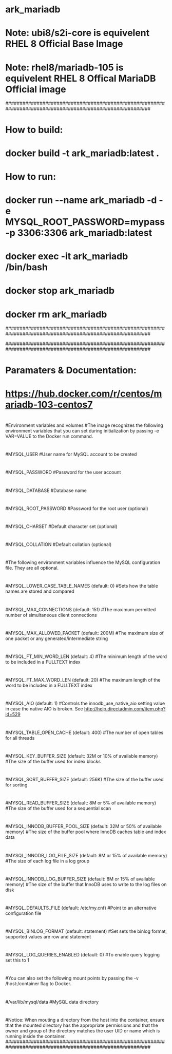 # ark_mariadb

# Note: ubi8/s2i-core is equivelent RHEL 8 Official Base Image
# Note: rhel8/mariadb-105 is equivelent RHEL 8 Offical MariaDB Official image

###########################################################################################################
# How to build:
# docker build -t ark_mariadb:latest .
#
# How to run:
# docker run --name ark_mariadb -d  -e MYSQL_ROOT_PASSWORD=mypass -p 3306:3306 ark_mariadb:latest
# docker exec -it ark_mariadb /bin/bash
# docker stop ark_mariadb
# docker rm ark_mariadb
###########################################################################################################

###########################################################################################################
# Paramaters & Documentation:
# https://hub.docker.com/r/centos/mariadb-103-centos7
#
#
#Environment variables and volumes
#The image recognizes the following environment variables that you can set during initialization by passing -e VAR=VALUE to the Docker run command.
#
#MYSQL_USER
#User name for MySQL account to be created
#
#MYSQL_PASSWORD
#Password for the user account
#
#MYSQL_DATABASE
#Database name
#
#MYSQL_ROOT_PASSWORD
#Password for the root user (optional)
#
#MYSQL_CHARSET
#Default character set (optional)
#
#MYSQL_COLLATION
#Default collation (optional)
#
#The following environment variables influence the MySQL configuration file. They are all optional.
#
#MYSQL_LOWER_CASE_TABLE_NAMES (default: 0)
#Sets how the table names are stored and compared
#
#MYSQL_MAX_CONNECTIONS (default: 151)
#The maximum permitted number of simultaneous client connections
#
#MYSQL_MAX_ALLOWED_PACKET (default: 200M)
#The maximum size of one packet or any generated/intermediate string
#
#MYSQL_FT_MIN_WORD_LEN (default: 4)
#The minimum length of the word to be included in a FULLTEXT index
#
#MYSQL_FT_MAX_WORD_LEN (default: 20)
#The maximum length of the word to be included in a FULLTEXT index
#
#MYSQL_AIO (default: 1)
#Controls the innodb_use_native_aio setting value in case the native AIO is broken. See http://help.directadmin.com/item.php?id=529
#
#MYSQL_TABLE_OPEN_CACHE (default: 400)
#The number of open tables for all threads
#
#MYSQL_KEY_BUFFER_SIZE (default: 32M or 10% of available memory)
#The size of the buffer used for index blocks
#
#MYSQL_SORT_BUFFER_SIZE (default: 256K)
#The size of the buffer used for sorting
#
#MYSQL_READ_BUFFER_SIZE (default: 8M or 5% of available memory)
#The size of the buffer used for a sequential scan
#
#MYSQL_INNODB_BUFFER_POOL_SIZE (default: 32M or 50% of available memory)
#The size of the buffer pool where InnoDB caches table and index data
#
#MYSQL_INNODB_LOG_FILE_SIZE (default: 8M or 15% of available memory)
#The size of each log file in a log group
#
#MYSQL_INNODB_LOG_BUFFER_SIZE (default: 8M or 15% of available memory)
#The size of the buffer that InnoDB uses to write to the log files on disk
#
#MYSQL_DEFAULTS_FILE (default: /etc/my.cnf)
#Point to an alternative configuration file
#
#MYSQL_BINLOG_FORMAT (default: statement)
#Set sets the binlog format, supported values are row and statement
#
#MYSQL_LOG_QUERIES_ENABLED (default: 0)
#To enable query logging set this to 1
#
#You can also set the following mount points by passing the -v /host:/container flag to Docker.
#
#/var/lib/mysql/data
#MySQL data directory
#
#Notice: When mouting a directory from the host into the container, ensure that the mounted directory has the appropriate permissions and that the owner and group of the directory matches the user UID or name which is running inside the container.
###########################################################################################################

